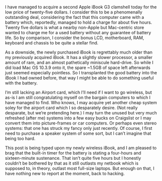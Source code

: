 I have managed to acquire a second Apple iBook G3 clamshell today for the low price of twenty-five dollars. I consider this to be a phenomenally outstanding deal, considering the fact that this computer came with a battery which, reportedly, managed to hold a charge for about five hours. Twenty five dollars is what a nearby non-Apple but Mac-centric store wanted to charge me for a used battery without any guarantee of battery life. So by comparison, I consider the bonus LCD, motherboard, RAM, keyboard and chassis to be quite a stellar find.

As a downside, the newly purchased iBook is regrettably much older than my previously acquired iBook. It has a slightly slower processor, a smaller amount of ram, and an almost pathetically miniscule hard-drive. So while I did load Mac OS 10.3.9 onto it, the spare ~1.5GB of space left afterwards just seemed especially pointless. So I transplanted the good battery into the iBook I had owned before, that way I might be able to do something useful with the battery.

I’m still lacking an Airport card, which I’ll need if I want to go wireless, but as-is I am still congratulating myself on the bargain computers to which I have managed to find. Who knows, I may acquire yet another cheap system soley for the airport card which I so desparately desire. (Not really desparate, but we’re pretending here.) I may turn the unused but very much refreshed (after me) systems into a few easy bucks on Craigslist or I may convert them into picture-frames or car computers. Or perhaps even stereo systems: that one has struck my fancy only just recently. Of course, I first need to purchase a speaker system of some sort, but I can’t imagine that being too hard.

This post is being typed upon my newly wireless iBook, and I am pleased to brag that the built-in timer for the battery is stating a four-hours and sixteen-minute sustenance. That isn’t quite five hours but I honestly couldn’t be bothered by that as it still outlasts my netbook which is supposed to, in theory, outlast most full-size laptops. But enough on that, I have nothing new to report at the moment, back to hacking.